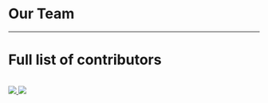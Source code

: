 <script setup>
import { VPTeamMembers } from 'vitepress/theme'

const members = [
  // Main Developers
  {
    avatar: 'https://avatars.githubusercontent.com/u/14130505',
    name: 'jrddunbr',
    title: 'Main Developer',
    links: [
      { icon: 'github', link: 'https://github.com/jrddunbr' },
    ]
  },
  {
    avatar: 'https://avatars.githubusercontent.com/u/44181487',
    name: 'Caeleron',
    title: 'Main Developer',
    links: [
      { icon: 'github', link: 'https://github.com/Caeleron' },
    ]
  },
  {
    avatar: 'https://avatars.githubusercontent.com/u/4832082',
    name: 'Dolu1990',
    title: 'Main Developer',
    links: [
      { icon: 'github', link: 'https://github.com/Dolu1990' },
    ]
  },
  {
    avatar: 'https://avatars.githubusercontent.com/u/45811',
    name: 'Svein Ove Aas, aka. Baughn',
    title: 'Main Developer',
    links: [
      { icon: 'github', link: 'https://github.com/Baughn' },
    ]
  },
  {
    avatar: 'https://avatars.githubusercontent.com/u/1500742',
    name: 'Grissess',
    title: 'Main Developer',
    links: [
      { icon: 'github', link: 'https://github.com/Grissess' },
    ]
  },
  {
    avatar: '/eln-wiki/elnlogocube.png',
    name: 'cm0x4D',
    title: 'Main Developer',
    links: [
      { icon: 'github', link: 'https://github.com/age-series/ElectricalAge/graphs/contributors' },
    ]
  },
  {
    avatar: 'https://avatars.githubusercontent.com/u/4910935',
    name: 'lambdaShade',
    title: 'Main Developer',
    links: [
      { icon: 'github', link: 'https://github.com/lambdaShade' },
    ]
  },
  {
    avatar: 'https://avatars.githubusercontent.com/u/229670',
    name: 'metc',
    title: 'Main Developer',
    links: [
      { icon: 'github', link: 'https://github.com/metc' },
    ]
  },
  {
    avatar: 'https://avatars.githubusercontent.com/u/143542687',
    name: 'Justus0405',
    title: 'Wiki Developer',
    links: [
      { icon: 'github', link: 'https://github.com/Justus0405' },
    ]
  },
  // Main Contributors
  {
    avatar: 'https://avatars.githubusercontent.com/u/16057503',
    name: 'OmegaHaxors',
    title: 'Main Contributor',
    links: [
      { icon: 'github', link: 'https://github.com/OmegaHaxors' },
    ]
  },
  {
    avatar: 'https://avatars.githubusercontent.com/u/909890',
    name: 'lashtear',
    title: 'Main Contributor',
    links: [
      { icon: 'github', link: 'https://github.com/lashtear' },
    ]
  },
  {
    avatar: 'https://avatars.githubusercontent.com/u/2079324',
    name: 'bloxgate',
    title: 'Main Contributor',
    links: [
      { icon: 'github', link: 'https://github.com/bloxgate' },
    ]
  },
  {
    avatar: 'https://avatars.githubusercontent.com/u/7688760',
    name: 'DrummerMC',
    title: 'Main Contributor',
    links: [
      { icon: 'github', link: 'https://github.com/DrummerMC' },
    ]
  },
  {
    avatar: 'https://avatars.githubusercontent.com/u/771888',
    name: 'ltouroumov',
    title: 'Main Contributor',
    links: [
      { icon: 'github', link: 'https://github.com/ltouroumov' },
    ]
  },
  {
    avatar: 'https://avatars.githubusercontent.com/u/6434568',
    name: 'meelock',
    title: 'Main Contributor',
    links: [
      { icon: 'github', link: 'https://github.com/meelock' },
    ]
  },
  {
    avatar: 'https://avatars.githubusercontent.com/u/1186656',
    name: 'Sukasa',
    title: 'Main Contributor',
    links: [
      { icon: 'github', link: 'https://github.com/Sukasa' },
    ]
  },
  {
    avatar: 'https://avatars.githubusercontent.com/u/6238934?v=4',
    name: 'DrummingFish',
    title: 'Main Contributor',
    links: [
      { icon: 'github', link: 'https://github.com/DrummingFish' },
    ]
  },
]
</script>

# Our Team

<VPTeamMembers size="small" :members />

---

# Full list of contributors

<br>
<a href="https://github.com/age-series/ElectricalAge/graphs/contributors">
  <img src="https://contrib.rocks/image?repo=age-series/ElectricalAge&columns=15" />
</a>
<a href="https://github.com/Justus0405/eln-wiki/graphs/contributors">
  <img src="https://contrib.rocks/image?repo=Justus0405/eln-wiki&columns=15" />
</a>
